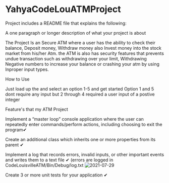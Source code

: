 # YahyaCodeLouATMProject




Project includes a README file that explains the following:

A one paragraph or longer description of what your project is about

The Project Is an Secure ATM where a user has the ability to check their balance, Deposit money, Withdraw money also Invest money into the stock market from his/her Atm.
the ATM is also has security features that prevents undue transaction such as withdrawing over your limit, Withdrawing Negative numbers to increase your balance or crashing your atm by using Inproper input types.

How to Use 

Just load up the and select an option 1-5 and get started Option 1 and 5 dont require any input but 2 through 4 required a user input of a postive integer



Feature's that my ATM Project

Implement a “master loop” console application where the user can repeatedly enter commands/perform actions, including choosing to exit the program✔

Create an additional class which inherits one or more properties from its parent ✔

Implement a log that records errors, invalid inputs, or other important events and writes them to a text file ✔
(errors are logged in CodeLouisvilleATM/Bin/Debug/log.txt
![2021-07-29](https://user-images.githubusercontent.com/25806447/127528184-b90e0471-8309-4633-ae08-9fa9554dddd2.png)



Create 3 or more unit tests for your application ✔
